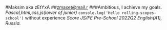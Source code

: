 #Maksim aka zEtYxA
##zmaxet@mail.r
###Ambitious, I achieve my goals.
*Pascal,html,css,js(lower of junior)*
```console.log('Hello rolling-scopes-school')```
without experience
_Score JS/FE Pre-School 2022Q2_
*English(A1), Russia.*